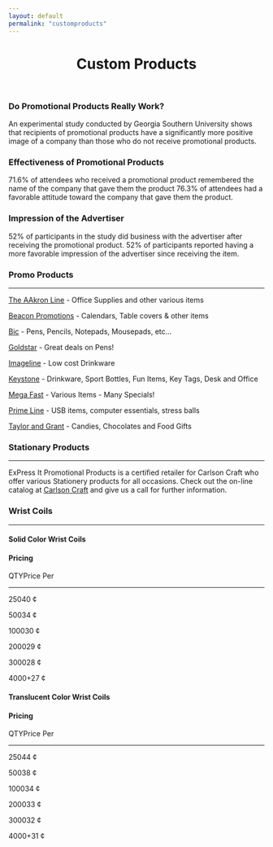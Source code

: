 ```yaml
---
layout: default
permalink: "customproducts"
---
```


<header class="site-header">
  <div class="underlay-promotional">
    <div class="title-head">
      <h1 class="site-title font1">Custom Products</h1>
    </div>
  </div>
</header>

<div class="containter customproducts-con"  id="promoproducts">

  <div class="col-md-4 promo-snippet">
    <h3 class="font1">Do Promotional Products Really Work?</h3>
    <p>An experimental study conducted by Georgia Southern University shows that recipients of promotional products have a significantly more positive image of a company than those who do not receive promotional products.</p>
  </div>

  <div class="col-md-4 promo-snippet">
    <h3 class="font1">Effectiveness of Promotional Products</h3>
    <p>71.6% of attendees who received a promotional product remembered the name of the company that gave them the product 76.3% of attendees had a favorable attitude toward the company that gave them the product.</p>
  </div>

  <div class="col-md-4 promo-snippet" id="Stationaryproducts">
    <h3 class="font1 need-break">Impression of the Advertiser</h3>
    <p>52% of participants in the study did business with the advertiser after receiving the promotional product. 52% of participants reported having a more favorable impression of the advertiser since receiving the item.</p>
  </div>


<div class="col-md-4 col-md-offset-1">
  <div class="list-title">
    <h3 class="font1">Promo Products</h3>
    <hr />
  </div>
  <div class="list-links">
    <p class="font1"><a href="http://www.aakronline.com/">The AAkron Line</a> - <span class="link-des">Office Supplies and other various items</span></p>
    <p class="font1"><a href="http://www.beaconpromotions.com/">Beacon Promotions</a> - <span class="link-des">Calendars, Table covers & other items</span></p>
    <p class="font1"><a href="https://online.bicgraphic.com/sites/bicgraphic/global_landing.html">Bic</a> - <span class="link-des">Pens, Pencils, Notepads, Mousepads, etc...</span></p>
    <p class="font1"><a href="http://www.goldstarpens.com/UI/Default.aspx">Goldstar</a> - <span class="link-des">Great deals on Pens!</span></p>
    <p class="font1"><a href="http://www.mugmonkey.com/">Imageline</a> - <span class="link-des">Low cost Drinkware</span></p>
    <p class="font1"><a href="http://www.keystoneline.com/">Keystone</a> - <span class="link-des">Drinkware, Sport Bottles, Fun Items, Key Tags, Desk and Office</span></p>
    <p class="font1"><a href="http://www.megafastline.com/">Mega Fast</a> - <span class="link-des">Various Items - Many Specials!</span></p>
    <p class="font1"><a href="http://www.primeline.com/">Prime Line</a> - <span class="link-des">USB items, computer essentials, stress balls</span></p>
    <p class="font1"><a href="http://www.chocolateinn.com//intro">Taylor and Grant</a> - <span class="link-des">Candies, Chocolates and Food Gifts</span></p>
  </div>
</div>

<div class="col-md-4 col-md-offset-1 stattt">
  <div class="stat">
    <h3 class="font1">Stationary Products</h3>
    <hr />
  </div>
  <div class="stat-snippet">
    <p>ExPress It Promotional Products is a certified retailer for Carlson Craft who offer various Stationery products for all occasions.
    Check out the on-line catalog at <a href="http://viewonly.carlsoncraft.com">Carlson Craft</a> and give us a call for further information.</p>
  </div>
  <!-- <a href="http://viewonly.carlsoncraft.com/Wedding/index.cat">
    <div class="col-md-6 wedding">
      <div class="fade-in">
        <h3 class="category-title font1">Wedding Invites</h3>
      </div>
    </div>
  </a>
  <a href="http://viewonly.carlsoncraft.com/Graduation/Announcements/index.cat?siteId=4511&productsPerPage=2&sortOrder=99&sortByColumnName=SortByNewest">
    <div class="col-md-6 grad">
      <div class="fade-in">
        <h3 class="category-title font1">Graduations</h3>
      </div>
    </div>
  </a> -->
</div>

  <div class="col-md-6 coil-title">
    <h3 class="font1" id="wristcoils">Wrist Coils</h3>
    <hr />
  </div>
  <div class="col-md-3 solid-coil">
    <div class="solid-price">
    <h4 class="font1 fade-out">Solid Color Wrist Coils</h4>
      <div class="fade-in font1 category-title">
        <h4>Pricing</h4>
        <p><span class="qty">QTY</span><span class="per">Price Per</span></p>
        <hr />
        <p><span class="qty2">250</span><span class="per2">40 &#162;</span></p>
        <p><span class="qty2">500</span><span class="per2">34 &#162;</span></p>
        <p><span class="qty2">1000</span><span class="per2">30 &#162;</span></p>
        <p><span class="qty2">2000</span><span class="per2">29 &#162;</span></p>
        <p><span class="qty2">3000</span><span class="per2">28 &#162;</span></p>
        <p><span class="qty2">4000+</span><span class="per2">27 &#162;</span></p>
      </div>
    </div>
  </div>

  <div class="col-md-3 trans-coil">
    <div class="trans-price">
    <h4 class="font1 fade-out">Translucent Color Wrist Coils</h4>
      <div class="fade-in font1 category-title">
        <h4>Pricing</h4>
        <p><span class="qty">QTY</span><span class="per">Price Per</span></p>
        <hr />
        <p><span class="qty2">250</span><span class="per2">44 &#162;</span></p>
        <p><span class="qty2">500</span><span class="per2">38 &#162;</span></p>
        <p><span class="qty2">1000</span><span class="per2">34 &#162;</span></p>
        <p><span class="qty2">2000</span><span class="per2">33 &#162;</span></p>
        <p><span class="qty2">3000</span><span class="per2">32 &#162;</span></p>
        <p><span class="qty2">4000+</span><span class="per2">31 &#162;</span></p>
      </div>
    </div>
  </div>

</div>
